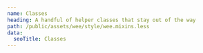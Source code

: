 ```yaml
---
name: Classes
heading: A handful of helper classes that stay out of the way
path: /public/assets/wee/style/wee.mixins.less
data:
  seoTitle: Classes
---
```


